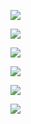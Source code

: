 ![](https://www.nta.go.jp/tmp/31b037b0-75ff-4c6b-ad9a-e923674ffe5c/images/da0603ed91ade41e60026ad56f841462f8c88094bec50d0e4392e8cf97bfd3d2.jpg)

![](https://www.nta.go.jp/tmp/31b037b0-75ff-4c6b-ad9a-e923674ffe5c/images/63c8fee87552233b95c5681a30b83ce6d2e53bfa0db9d887a6aa523811775967.jpg)

![](https://www.nta.go.jp/tmp/31b037b0-75ff-4c6b-ad9a-e923674ffe5c/images/e3427f10813509e09da2ece1574d60627682efb6fd04f4b0c55a90b69381304a.jpg)

![](https://www.nta.go.jp/tmp/31b037b0-75ff-4c6b-ad9a-e923674ffe5c/images/ad32a70aa150c9aa179e75a6ae2cab056b13506f37535c0d26131830ec434c1a.jpg)

![](https://www.nta.go.jp/tmp/31b037b0-75ff-4c6b-ad9a-e923674ffe5c/images/2d551b6e418a1f589d22c36178aa80acdbe7ea90eb0fe428c2bc6f583bebcb69.jpg)

![](https://www.nta.go.jp/tmp/31b037b0-75ff-4c6b-ad9a-e923674ffe5c/images/b21dea5fd77080c0c5b6890953d1e935e963a96004a92ff8c4c82d827e9496c3.jpg)